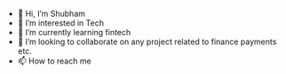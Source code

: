 - 👋 Hi, I’m Shubham
- 👀 I’m interested in Tech 
- 🌱 I’m currently learning fintech
- 💞️ I’m looking to collaborate on any project related to finance payments etc.
- 📫 How to reach me 
<!---
sdhacker/sdhacker is a ✨ special ✨ repository because its `README.md` (this file) appears on your GitHub profile.
You can click the Preview link to take a look at your changes.
--->
<!---- 
![Anurag's GitHub stats](https://github-readme-stats.vercel.app/api?username=sdhacker&show_icons=true&theme=dracula) 

--->
